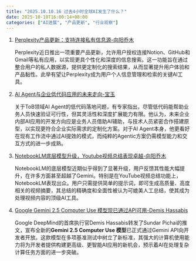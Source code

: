 ```yaml
---
title: "2025.10.10.16 过去4小时全球AI发生了什么？"
date: 2025-10-10T16:00:14+08:00
categories: ["AI进展", "产品更新", "行业观察"]
---
```


1.  [Perplexity产品更新：支持连接私有信息源-向阳乔木](https://x.com/vista8/status/1976533672246521990)

    Perplexity近日推出一项重要产品更新，允许用户授权连接Notion、GitHub和Gmail等私有应用，以实现更具个性化和深度的信息搜索。这一功能旨在通过整合用户的私人数据源，提供更定制化的搜索结果，从而显著提升用户体验和产品黏性。此举有望让Perplexity成为用户个人信息管理和检索的关键AI工具。

2.  [AI Agent与企业低代码应用的未来走向-宝玉](https://x.com/dotey/status/1976533232041550180)

    关于ToB领域AI Agent的低代码落地问题，有专家指出，尽管低代码能帮助业务人员快速验证可行性，但其灵活性和深度扩展能力有限。他认为，未来企业内部AI应用的开发方向应是业务人员借助AI辅助，与技术人员紧密合作搭建原型，以实现更符合企业实际需求的定制化方案。对于AI Agent本身，他更看好在现有工作流中通过AI提效的模式，而纯粹的Agentic方案仍需模型能力和交互方式的进一步成熟。

3.  [NotebookLM底层模型升级，Youtube视频总结表现卓越-向阳乔木](https://x.com/vista8/status/1976507531544731899)

    NotebookLM的底层模型近期似乎得到了显著升级，用户反馈其性能大幅提升，在许多方面甚至超越了Gemini。特别是在YouTube视频总结功能上，NotebookLM表现出众。用户只需提供简单的提示词，即可生成高质量、高度相关的视频摘要，其总结的精确度和全面性被认为可媲美人工总结，使其成为处理视频内容的顶级AI工具。

4.  [Google Gemini 2.5 Computer Use 模型现已通过API可用-Demis Hassabis](https://x.com/demishassabis/status/1976507509524644249)

    Google DeepMind的首席执行官Demis Hassabis转发了Sundar Pichai的推文，宣布全新的**Gemini 2.5 Computer Use 模型**已正式通过Gemini API向开发者开放。这款模型在多项基准测试中树立了新标准，其强大的计算机使用能力将为开发者提供构建更高级、更智能AI应用的新机会，预示着AI在处理复杂计算任务方面的进一步突破。